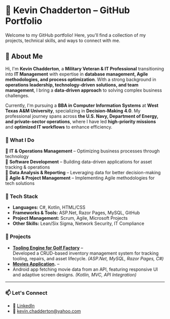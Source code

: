# 🚀 Kevin Chadderton – GitHub Portfolio

Welcome to my GitHub portfolio! Here, you'll find a collection of my projects, technical skills, and ways to connect with me.

## 👋 About Me  

Hi, I'm **Kevin Chadderton**, a **Military Veteran & IT Professional** transitioning into **IT Management** with expertise in **database management, Agile methodologies, and process optimization**. With a strong background in **operations leadership, technology-driven solutions, and team management**, I bring a **data-driven approach** to solving complex business challenges.  

Currently, I'm pursuing a **BBA in Computer Information Systems** at **West Texas A&M University**, specializing in **Decision-Making 4.0**. My professional journey spans across **the U.S. Navy, Department of Energy, and private-sector operations**, where I have led **high-priority missions** and **optimized IT workflows** to enhance efficiency.  

### 🌟 What I Do  
🔹 **IT & Operations Management** – Optimizing business processes through technology  
🔹 **Software Development** – Building data-driven applications for asset tracking & operations  
🔹 **Data Analysis & Reporting** – Leveraging data for better decision-making  
🔹 **Agile & Project Management** – Implementing Agile methodologies for tech solutions  

### 🔧 Tech Stack  
- **Languages:** C#, Kotlin, HTML/CSS  
- **Frameworks & Tools:** ASP.Net, Razor Pages, MySQL, GitHub  
- **Project Management:** Scrum, Agile, Microsoft Projects  
- **Other Skills:** Lean/Six Sigma, Network Security, IT Compliance  

### 🚀 Projects  
- **[Tooling Engine for Golf Factory](https://github.com/Kevchadd/Tooling-database-project.git)** –  
  Developed a CRUD-based inventory management system for tracking tooling, repairs, and asset lifecycle. *(ASP.Net, MySQL, Razor Pages, C#)*  
- **[Movies Application](https://github.com/Kevchadd/MovieBuffs.git).** –
- Android app fetching movie data from an API, featuring responsive UI and adaptive screen designs. *(Kotlin, MVC, API Integration)*  
---
### 📫 Let's Connect  
- 💼 [LinkedIn](https://www.linkedin.com/in/kevin-chadderton-cis-dm/)  
- 📧 [kevin.chadderton@yahoo.com](mailto:kevin.chadderton@yahoo.com) 
